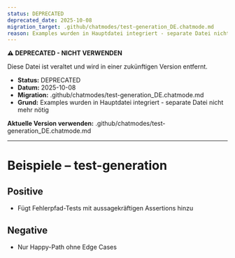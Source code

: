 ```yaml
---
status: DEPRECATED
deprecated_date: 2025-10-08
migration_target: .github/chatmodes/test-generation_DE.chatmode.md
reason: Examples wurden in Hauptdatei integriert - separate Datei nicht mehr nötig
---
```


**⚠️ DEPRECATED - NICHT VERWENDEN**

Diese Datei ist veraltet und wird in einer zukünftigen Version entfernt.

- **Status:** DEPRECATED
- **Datum:** 2025-10-08
- **Migration:** .github/chatmodes/test-generation_DE.chatmode.md
- **Grund:** Examples wurden in Hauptdatei integriert - separate Datei nicht mehr nötig

**Aktuelle Version verwenden:** .github/chatmodes/test-generation_DE.chatmode.md

---

# Beispiele – test-generation

## Positive
- Fügt Fehlerpfad-Tests mit aussagekräftigen Assertions hinzu

## Negative
- Nur Happy-Path ohne Edge Cases

